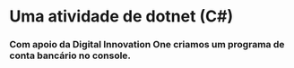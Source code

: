 # Uma atividade de dotnet (C#)

### Com apoio da Digital Innovation One criamos um programa de conta bancário no console.
